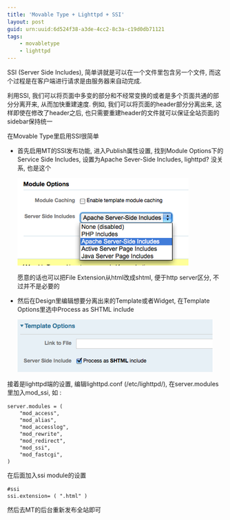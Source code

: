 ```yaml
---
title: 'Movable Type + Lighttpd + SSI'
layout: post
guid: urn:uuid:6d524f38-a3de-4cc2-8c3a-c19d0db71121
tags:
    - movabletype
    - lighttpd
---
```


SSI (Server Side Includes), 简单讲就是可以在一个文件里包含另一个文件, 而这个过程是在客户端进行请求是由服务器来自动完成.

利用SSI, 我们可以将页面中多变的部分和不经常变换的或者是多个页面共通的部分分离开来, 从而加快重建速度. 例如, 我们可以将页面的header部分分离出来, 这样即使在修改了header之后, 也只需要重建header的文件就可以保证全站页面的sidebar保持统一

在Movable Type里启用SSI很简单

  * 首先启用MT的SSI发布功能, 进入Publish属性设置, 找到Module Options下的Service Side Includes, 设置为Apache Sever-Side Includes, lighttpd? 没关系, 也是这个

    ![Publish Preference](/media/images/2008/06/29/mt-pub-ssi.png)

    愿意的话也可以把File Extension从html改成shtml, 便于http server区分, 不过并不是必要的

  * 然后在Design里编辑想要分离出来的Template或者Widget, 在Template Options里选中Process as SHTML include

    ![Template Options](/media/images/2008/06/29/mt-tmpl-opt.png)

接着是lighttpd端的设置, 编辑lighttpd.conf (/etc/lighttpd/), 在server.modules里加入mod_ssi, 如 :

    server.modules = (
        "mod_access",
        "mod_alias",
        "mod_accesslog",
        "mod_rewrite",
        "mod_redirect",
        "mod_ssi",
        "mod_fastcgi",
    )

在后面加入ssi module的设置

    #ssi
    ssi.extension= ( ".html" )

然后去MT的后台重新发布全站即可


